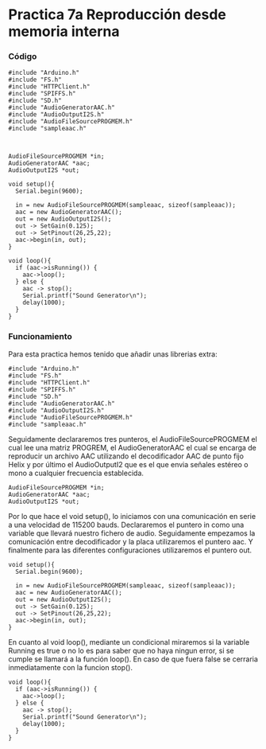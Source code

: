# Practica 7a Reproducción desde memoria interna

### Código 
````
#include "Arduino.h" 
#include "FS.h"
#include "HTTPClient.h"
#include "SPIFFS.h"
#include "SD.h"
#include "AudioGeneratorAAC.h"
#include "AudioOutputI2S.h"
#include "AudioFileSourcePROGMEM.h"
#include "sampleaac.h"



AudioFileSourcePROGMEM *in;
AudioGeneratorAAC *aac;
AudioOutputI2S *out;

void setup(){
  Serial.begin(9600);

  in = new AudioFileSourcePROGMEM(sampleaac, sizeof(sampleaac));
  aac = new AudioGeneratorAAC();
  out = new AudioOutputI2S();
  out -> SetGain(0.125);
  out -> SetPinout(26,25,22);
  aac->begin(in, out);
}

void loop(){
  if (aac->isRunning()) {
    aac->loop();
  } else {
    aac -> stop();
    Serial.printf("Sound Generator\n");
    delay(1000);
  }
}
````
### Funcionamiento
Para esta practica hemos tenido que añadir unas librerias extra:
````
#include "Arduino.h" 
#include "FS.h"
#include "HTTPClient.h"
#include "SPIFFS.h"
#include "SD.h"
#include "AudioGeneratorAAC.h"
#include "AudioOutputI2S.h"
#include "AudioFileSourcePROGMEM.h"
#include "sampleaac.h"
````
Seguidamente declararemos tres punteros, el AudioFileSourcePROGMEM el cual lee una matriz PROGREM, el AudioGeneratorAAC el cual se encarga de reproducir un archivo AAC utilizando el decodificador AAC de punto fijo Helix y por último el AudioOutputI2 que es el que envia señales estéreo o mono a cualquier frecuencia establecida.
````
AudioFileSourcePROGMEM *in;
AudioGeneratorAAC *aac;
AudioOutputI2S *out;
````

Por lo que hace el void setup(), lo iniciamos con una comunicación en serie a una velocidad de 115200 bauds. Declararemos el puntero in como una variable que llevará nuestro fichero de audio.
Seguidamente empezamos la comunicación entre decodificador y la placa utilizaremos el puntero aac. Y finalmente para las diferentes configuraciones utilizaremos el puntero out.

````
void setup(){
  Serial.begin(9600);

  in = new AudioFileSourcePROGMEM(sampleaac, sizeof(sampleaac));
  aac = new AudioGeneratorAAC();
  out = new AudioOutputI2S();
  out -> SetGain(0.125);
  out -> SetPinout(26,25,22);
  aac->begin(in, out);
}
````

En cuanto al void loop(), mediante un condicional miraremos si la variable Running es true o no lo es para saber que no haya ningun error, si se cumple se llamará a la función loop(). En caso de que fuera false se cerraria inmediatamente con la funcion stop().
````
void loop(){
  if (aac->isRunning()) {
    aac->loop();
  } else {
    aac -> stop();
    Serial.printf("Sound Generator\n");
    delay(1000);
  }
}
````
